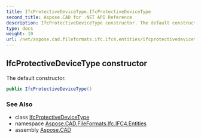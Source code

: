 ```yaml
---
title: IfcProtectiveDeviceType.IfcProtectiveDeviceType
second_title: Aspose.CAD for .NET API Reference
description: IfcProtectiveDeviceType constructor. The default constructor
type: docs
weight: 10
url: /net/aspose.cad.fileformats.ifc.ifc4.entities/ifcprotectivedevicetype/ifcprotectivedevicetype/
---
```

## IfcProtectiveDeviceType constructor

The default constructor.

```csharp
public IfcProtectiveDeviceType()
```

### See Also

* class [IfcProtectiveDeviceType](../)
* namespace [Aspose.CAD.FileFormats.Ifc.IFC4.Entities](../../ifcprotectivedevicetype/)
* assembly [Aspose.CAD](../../../)


